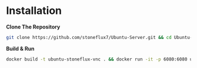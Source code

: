 # Installation

**Clone The Repository**

```bash
git clone https://github.com/stoneflux7/Ubuntu-Server.git && cd Ubuntu-Server
```

**Build & Run**

```bash
docker build -t ubuntu-stoneflux-vnc . && docker run -it -p 6080:6080 ubuntu-stoneflux-vnc
```
